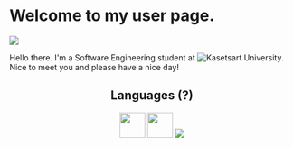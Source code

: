 # Welcome to my user page.
![](https://komarev.com/ghpvc/?username=Jangsoodlor&label=Curious+Vistiors)

Hello there. I'm a Software Engineering student at ![Kasetsart University](https://www.ku.ac.th/th). Nice to meet you and please have a nice day!



<h2 align="center">Languages (?)</h2>
<p align="center">
    <img src = "https://upload.wikimedia.org/wikipedia/commons/thumb/a/a9/Flag_of_Thailand.svg/1200px-Flag_of_Thailand.svg.png" height = "45">
    <img src = "https://upload.wikimedia.org/wikipedia/commons/thumb/a/a5/Flag_of_the_United_Kingdom_%281-2%29.svg/1920px-Flag_of_the_United_Kingdom_%281-2%29.svg.png" height = "45">
    <img src = "https://skillicons.dev/icons?i=python,md,html,css">
</p>

